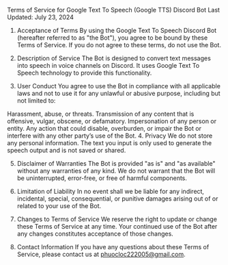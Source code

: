 Terms of Service for Google Text To Speech (Google TTS) Discord Bot
Last Updated: July 23, 2024

1. Acceptance of Terms
By using the Google Text To Speech Discord Bot (hereafter referred to as "the Bot"), you agree to be bound by these Terms of Service. If you do not agree to these terms, do not use the Bot.

2. Description of Service
The Bot is designed to convert text messages into speech in voice channels on Discord. It uses Google Text To Speech technology to provide this functionality.

3. User Conduct
You agree to use the Bot in compliance with all applicable laws and not to use it for any unlawful or abusive purpose, including but not limited to:

Harassment, abuse, or threats.
Transmission of any content that is offensive, vulgar, obscene, or defamatory.
Impersonation of any person or entity.
Any action that could disable, overburden, or impair the Bot or interfere with any other party’s use of the Bot.
4. Privacy
We do not store any personal information. The text you input is only used to generate the speech output and is not saved or shared.

5. Disclaimer of Warranties
The Bot is provided "as is" and "as available" without any warranties of any kind. We do not warrant that the Bot will be uninterrupted, error-free, or free of harmful components.

6. Limitation of Liability
In no event shall we be liable for any indirect, incidental, special, consequential, or punitive damages arising out of or related to your use of the Bot.

7. Changes to Terms of Service
We reserve the right to update or change these Terms of Service at any time. Your continued use of the Bot after any changes constitutes acceptance of those changes.

8. Contact Information
If you have any questions about these Terms of Service, please contact us at phuocloc222005@gmail.com.

